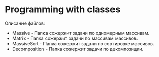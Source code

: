 # Programming with classes

Описание файлов:

 - Massive - Папка сожержит задачи по одномерным массивам.
 - Matrix - Папка сожержит задачи по массивам массивов.
 - MassiveSort - Папка сожержит задачи по сортировке массивов.
 - Decomposition - Папка сожержит задачи по декомпозиции.